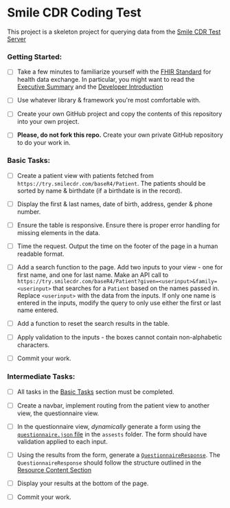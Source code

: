 # Smile CDR Coding Test

This project is a skeleton project for querying data from the [Smile CDR Test Server](https://try.smilecdr.com/baseR4/Patient)

### Getting Started:

* [ ] Take a few minutes to familiarize yourself with the [FHIR Standard](http://hl7.org/fhir/) for health data exchange. In particular, you might want to read the [Executive Summary](http://hl7.org/fhir/summary.html) and the [Developer Introduction](http://hl7.org/fhir/overview-dev.html)

* [ ] Use whatever library & framework you're most comfortable with.
  
* [ ] Create your own GitHub project and copy the contents of this repository into your own project.

* [ ] **Please, do not fork this repo.** Create your own private GitHub repository to do your work in.

### Basic Tasks:

* [ ] Create a patient view with patients fetched from `https://try.smilecdr.com/baseR4/Patient`. The patients should be sorted by name & birthdate (if a birthdate is in the record). 

* [ ] Display the first & last names, date of birth, address, gender & phone number.
 
* [ ] Ensure the table is responsive. Ensure there is proper error handling for missing elements in the data.

* [ ] Time the request. Output the time on the footer of the page in a human readable format.

* [ ] Add a search function to the page. Add two inputs to your view - one for first name, and one for last name.  Make an API call to `https://try.smilecdr.com/baseR4/Patient?given=<userinput>&family=<userinput>` that searches for a `Patient` based on the names passed in. Replace `<userinput>` with the data from the inputs. If only one name is entered in the inputs, modify the query to only use either the first or last name entered.

* [ ] Add a function to reset the search results in the table.

* [ ] Apply validation to the inputs - the boxes cannot contain non-alphabetic characters.

* [ ] Commit your work.

### Intermediate Tasks:

* [ ] All tasks in the [Basic Tasks](#basic-tasks) section must be completed.

* [ ] Create a navbar, implement routing from the patient view to another view, the questionnaire view.

* [ ] In the questionnaire view, _dynamically_ generate a form using the [`questionnaire.json` file](assets/questionnaire.json)  in the `assests` folder. The form should have validation applied to each input. 

* [ ] Using the results from the form, generate a [`QuestionnaireResponse`](https://www.hl7.org/fhir/questionnaireresponse.html). The `QuestionnaireResponse` should follow the structure outlined in the [Resource Content Section](https://www.hl7.org/fhir/questionnaireresponse.html#resource)

* [ ] Display your results at the bottom of the page.

* [ ] Commit your work.
